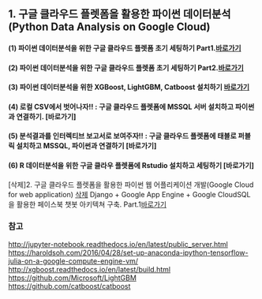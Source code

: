 ## 1. 구글 클라우드 플렛폼을 활용한 파이썬 데이터분석(Python Data Analysis on Google Cloud)

#### (1) 파이썬 데이터분석을 위한 구글 클라우드 플렛폼 초기 세팅하기 Part1.[바로가기](https://github.com/pizza12333/project_repo/blob/master/google_cloud/1.create_instance.md)
#### (2) 파이썬 데이터분석을 위한 구글 클라우드 플렛폼 초기 세팅하기 Part2.[바로가기](https://github.com/pizza12333/project_repo/blob/master/google_cloud/2.Build_up_anaconda.md)
#### (3) 파이썬 데이터분석을 위한 XGBoost, LightGBM, Catboost 설치하기 [바로가기](https://github.com/pizza12333/project_repo/blob/master/google_cloud/3.Install_XGBoost_LightGBM_Catboost.md)

#### (4) 로컬 CSV에서 벗어나자!! : 구글 클라우드 플렛폼에 MSSQL 서버 설치하고 파이썬과 연결하기. [바로가기]

#### (5) 분석결과를 인터렉티브 보고서로 보여주자!! : 구글 클라우드 플렛폼에 태블로 퍼블릭 설치하고 MSSQL, 파이썬과 연결하기 [바로가기]

#### (6) R 데이터분석을 위한 구글 클라우 플렛폼에 Rstudio 설치하고 세팅하기 [바로가기]


[삭제]2. 구글 클라우드 플렛폼을 활용한 파이썬 웹 어플리케이션 개발(Google Cloud for web application)
[삭제](1) Django + Google App Engine + Google CloudSQL을 활용한 페이스북 챗봇 아키텍쳐 구축. Part.1[바로가기]()

### 참고
http://jupyter-notebook.readthedocs.io/en/latest/public_server.html
https://haroldsoh.com/2016/04/28/set-up-anaconda-ipython-tensorflow-julia-on-a-google-compute-engine-vm/
http://xgboost.readthedocs.io/en/latest/build.html
https://github.com/Microsoft/LightGBM
https://github.com/catboost/catboost

